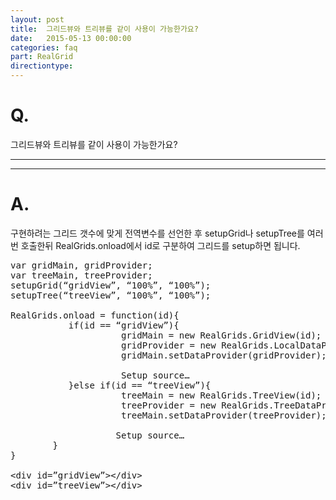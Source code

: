 ```yaml
---
layout: post
title:  그리드뷰와 트리뷰를 같이 사용이 가능한가요?
date:   2015-05-13 00:00:00
categories: faq
part: RealGrid
directiontype: 
---
```


# Q.

그리드뷰와 트리뷰를 같이 사용이 가능한가요?

---
***

# A.

구현하려는 그리드 갯수에 맞게 전역변수를 선언한 후 setupGrid나 setupTree를 여러번 호출한뒤 RealGrids.onload에서 id로 구분하여 그리드를 setup하면 됩니다.

<pre class="prettyprint">
var gridMain, gridProvider;
var treeMain, treeProvider;
setupGrid(“gridView”, “100%”, “100%”);
setupTree(“treeView”, “100%”, “100%”);
 
RealGrids.onload = function(id){
           if(id == “gridView”){
                     gridMain = new RealGrids.GridView(id);
                     gridProvider = new RealGrids.LocalDataProvider();
                     gridMain.setDataProvider(gridProvider);
 
                     Setup source…
           }else if(id == “treeView”){
                     treeMain = new RealGrids.TreeView(id);
                     treeProvider = new RealGrids.TreeDataProvider();
                     treeMain.setDataProvider(treeProvider);
 
                  	Setup source…
       	}
}
 
&lt;div id=”gridView”&gt;&lt;/div&gt;
&lt;div id=”treeView”&gt;&lt;/div&gt;
</pre>
